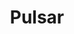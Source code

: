 ---
title: Pulsar
isOfficial: true
categories:
  - message-broker
docs:
  - id: java
    url: https://www.testcontainers.org/modules/pulsar/
    example: |
      ```
      var pulsar = new PulsarContainer(DockerImageName.parse("apachepulsar/pulsar:2.10.0"));
      pulsar.start();
      ```
  - id: go
    url: https://golang.testcontainers.org/modules/pulsar/
    example: |
      ```
      container, err := pulsar.StartContainer(ctx,
        pulsar.WithPulsarImage("apachepulsar/pulsar:2.10.0"),
        pulsar.WithPulsarEnv("brokerDeduplicationEnabled", "true"),
        pulsar.WithFunctionsWorker(),
        pulsar.WithTransactions(),
      )
      ```
description: |
  What is this
---